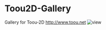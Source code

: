 # Toou2D-Gallery
Gallery for Toou-2D http://www.toou.net
![view](https://user-images.githubusercontent.com/12799071/113701477-c7a6da00-970a-11eb-8ee2-2cd51f38b2b9.png)
